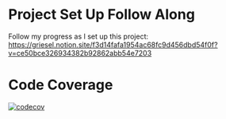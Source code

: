 # Project Set Up Follow Along

Follow my progress as I set up this project: 
https://griesel.notion.site/f3d14fafa1954ac68fc9d456dbd54f0f?v=ce50bce326934382b92862abb54e7203 

# Code Coverage

[![codecov](https://codecov.io/gh/stephangriesel/sandysoil-cozasite/branch/master/graph/badge.svg?token=AWH766BT1S)](https://codecov.io/gh/stephangriesel/sandysoil-cozasite)



